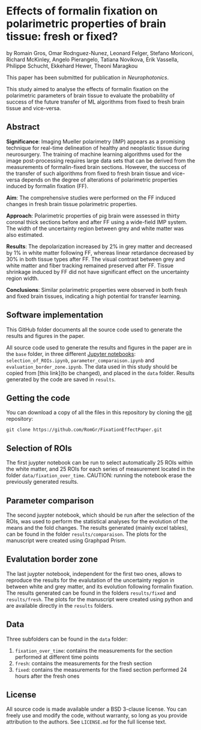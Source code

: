 # Effects of formalin fixation on polarimetric properties of brain tissue: fresh or fixed?

by
Romain Gros, Omar Rodrıguez-Nunez, Leonard Felger, Stefano Moriconi, Richard McKinley, Angelo Pierangelo, Tatiana Novikova, Erik Vassella, Philippe Schucht, Ekkehard Hewer, Theoni Maragkou

This paper has been submitted for publication in *Neurophotonics*.

This study aimed to analyse the effects of formalin fixation on the polarimetric parameters of brain tissue to evaluate the probability of success of the future transfer of ML algorithms from fixed to fresh brain tissue and vice-versa.


## Abstract

**Significance**: Imaging Mueller polarimetry (IMP) appears as a promising technique for real-time delineation of healthy and neoplastic tissue during neurosurgery. The training of machine learning algorithms used for the image post-processing requires large data sets that can be derived from the measurements of formalin-fixed brain sections. However, the success of the transfer of such algorithms from fixed to fresh brain tissue and vice-versa depends on the degree of alterations of polarimetric properties induced by formalin fixation (FF).

**Aim**: The comprehensive studies were performed on the FF induced changes in fresh brain tissue polarimetric properties.

**Approach**: Polarimetric properties of pig brain were assessed in thirty coronal thick sections before and after FF using a wide-field IMP system. The width of the uncertainty region between grey and white matter was also estimated. 

**Results**: The depolarization increased by 2% in grey matter and decreased by 1% in white matter following FF, whereas linear retardance decreased by 30% in both tissue types after FF. The visual contrast between grey and white matter and fiber tracking remained preserved after FF. Tissue shrinkage induced by FF did not have significant effect on the uncertainty region width.

**Conclusions**: Similar polarimetric properties were observed in both fresh and fixed brain tissues, indicating a high potential for transfer learning.


## Software implementation

This GitHub folder documents all the source code used to generate the results and figures in the paper.

All source code used to generate the results and figures in the paper are in the `base` folder, in three different [Jupyter notebooks](http://jupyter.org/): `selection_of_ROIs.ipynb`,  `parameter_comparaison.ipynb` and `evaluation_border_zone.ipynb`. The data used in this study should be copied from [this link](to be changed), and placed in the `data` folder. Results generated by the code are saved in `results`.


## Getting the code

You can download a copy of all the files in this repository by cloning the
[git](https://git-scm.com/) repository:

    git clone https://github.com/RomGr/FixationEffectPaper.git


## Selection of ROIs

The first juypter notebook can be run to select automatically 25 ROIs within the white matter, and 25 ROIs for each series of measurement located in the folder `data/fixation_over_time`. CAUTION: running the notebook erase the previously generated results.


## Parameter comparison

The second juypter notebook, which should be run after the selection of the ROIs, was used to perform the statistical analyses for the evolution of the means and the fold changes. The results generated (mainly excel tables), can be found in the folder `results/comparaison`. The plots for the manuscript were created using Graphpad Prism.


## Evalutation border zone

The last juypter notebook, independent for the first two ones, allows to reproduce the results for the evalutation of the uncertainty region in between white and grey matter, and its evolution following formalin fixation. The results generated can be found in the folders `results/fixed` and `results/fresh`. The plots for the manuscript were created using python and are available directly in the `results` folders.


## Data

Three subfolders can be found in the `data` folder:
1. `fixation_over_time`: contains the measurements for the section performed at different time points
2. `fresh`: contains the measurements for the fresh section
3. `fixed`: contains the measurements for the fixed section performed 24 hours after the fresh ones


## License

All source code is made available under a BSD 3-clause license. You can freely use and modify the code, without warranty, so long as you provide attribution to the authors. See `LICENSE.md` for the full license text.
